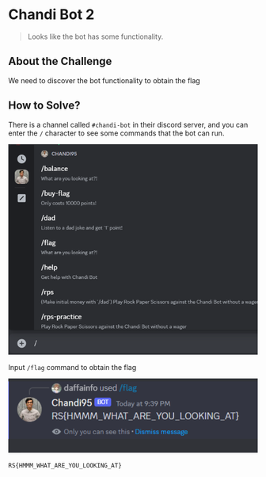 # Chandi Bot 2
> Looks like the bot has some functionality.

## About the Challenge
We need to discover the bot functionality to obtain the flag

## How to Solve?
There is a channel called `#chandi-bot` in their discord server, and you can enter the `/` character to see some commands that the bot can run.

![commands](images/commands.png)

Input `/flag` command to obtain the flag

![flag](images/flag.png)

```
RS{HMMM_WHAT_ARE_YOU_LOOKING_AT}
```